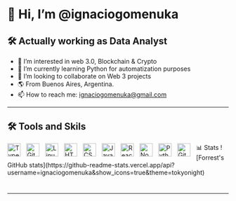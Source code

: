 <h1>👋 Hi, I’m @ignaciogomenuka </h1>
<h2>🛠 Actually working as Data Analyst</h2>


- 👀 I’m interested in web 3.0, Blockchain & Crypto
- 🌱 I’m currently learning Python for automatization purposes
- 💞️ I’m looking to collaborate on Web 3 projects
- 🌎 From Buenos Aires, Argentina.
- 📫 How to reach me: ignaciogomenuka@gmail.com

<hr/>

<h2>🛠 Tools and Skils</h2>

<img align="left" alt="TypeScript" width="30px" style="padding-right:10px;" src="https://cdn.jsdelivr.net/gh/devicons/devicon/icons/typescript/typescript-plain.svg" />
<img align="left" alt="Git" width="30px" style="padding-right:10px;" src="https://cdn.jsdelivr.net/gh/devicons/devicon/icons/git/git-original.svg" />
<img align="left" alt="Linux" width="30px" style="padding-right:10px;" src="https://cdn.jsdelivr.net/gh/devicons/devicon/icons/linux/linux-original.svg" />
<img align="left" alt="HTML" width="30px" style="padding-right:10px;" src="https://cdn.jsdelivr.net/gh/devicons/devicon/icons/html5/html5-plain.svg" />
<img align="left" alt="CSS" width="30px" style="padding-right:10px;" src="https://cdn.jsdelivr.net/gh/devicons/devicon/icons/css3/css3-plain.svg" />
<img align="left" alt="JavaScript" width="30px" style="padding-right:10px;" src="https://cdn.jsdelivr.net/gh/devicons/devicon/icons/javascript/javascript-plain.svg" />
<img align="left" alt="React" width="30px" style="padding-right:10px;" src="https://cdn.jsdelivr.net/gh/devicons/devicon/icons/react/react-original.svg" />
<img align="left" alt="NodeJS" width="30px" style="padding-right:10px;" src="https://cdn.jsdelivr.net/gh/devicons/devicon/icons/nodejs/nodejs-original.svg" />
<img align="left" alt="Python" width="30px" style="padding-right:10px;" src="https://cdn.jsdelivr.net/gh/devicons/devicon/icons/python/python-plain.svg" />
<img align="left" alt="GitHub" width="30px" style="padding-right:10px;" src="https://cdn.jsdelivr.net/gh/devicons/devicon/icons/github/github-original.svg" />
📊 Stats
![Forrest's GitHub stats](https://github-readme-stats.vercel.app/api?username=ignaciogomenuka&show_icons=true&theme=tokyonight)


<!-- ![GitHub Streak](https://streak-stats.demolab.com?user=ignaciogomenuka&theme=gruvbox&border_radius=4.5) -->

#


<hr/>
<!---
ignaciogomenuka/ignaciogomenuka is a ✨ special ✨ repository because its `README.md` (this file) appears on your GitHub profile.
You can click the Preview link to take a look at your changes.
--->
